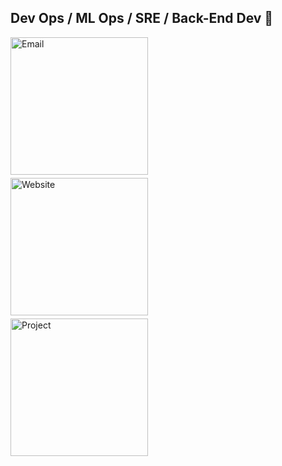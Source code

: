 ## Dev Ops / ML Ops / SRE / Back-End Dev 🚀

<a href="mailto:nkimtnt@gmail.com" style="display: block; margin-bottom: 5px;">
  <img src="https://img.shields.io/badge/Email-nkimtnt%40gmail.com-5C6BC0?style=for-the-badge&logo=gmail" alt="Email" width="220px"/>
</a>

<a href="https://kimvayne.xyz" style="display: block; margin-bottom: 5px;">
  <img src="https://img.shields.io/badge/Website-kimvayne.xyz-FF6F61?style=for-the-badge&logo=firefox" alt="Website" width="220px"/>
</a>

<a href="https://moolmeow.com" style="display: block; margin-bottom: 5px;">
  <img src="https://img.shields.io/badge/Project-moolmeow.com-6EBF8B?style=for-the-badge&logo=github" alt="Project" width="220px"/>
</a>
